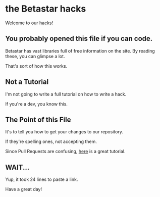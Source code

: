 # the Betastar hacks
Welcome to our hacks!

## You probably opened this file if you can code.
Betastar has vast libraries full of free information on the site. By reading these, you can glimpse a lot.

That's sort of how this works.

## Not a Tutorial
I'm not going to write a full tutorial on how to write a hack.

If you're a dev, you know this.

## The Point of this File
It's to tell you how to get your changes to our repository.

If they're spelling ones, not accepting them.

Since Pull Requests are confusing, [here](https://docs.github.com/en/pull-requests/collaborating-with-pull-requests/proposing-changes-to-your-work-with-pull-requests/creating-a-pull-request) is a great tutorial.

## WAIT...
Yup, it took 24 lines to paste a link.

Have a great day!
